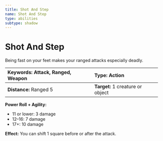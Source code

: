```yaml
---
title: Shot And Step
name: Shot And Step
type: abilities
subtype: shadow
---
```


# Shot And Step

Being fast on your feet makes your ranged attacks especially deadly.

| **Keywords:** Attack, Ranged, Weapon | **Type:** Action                 |
| :----------------------------------- | :------------------------------- |
| **Distance:** Ranged 5               | **Target:** 1 creature or object |

**Power Roll + Agility:**

- 11 or lower: 3 damage
- 12–16: 7 damage
- 17+: 10 damage

**Effect:** You can shift 1 square before or after the attack.
